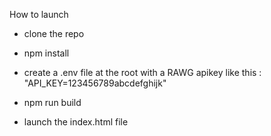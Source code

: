 How to launch

- clone the repo
- npm install
- create a .env file at the root with a RAWG apikey like this :
"API_KEY=123456789abcdefghijk"

- npm run build
- launch the index.html file


